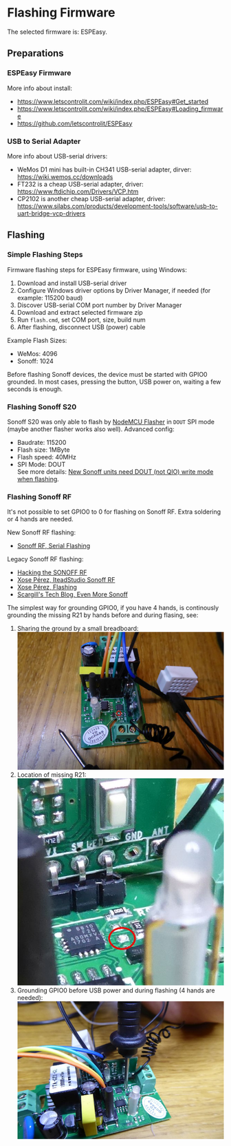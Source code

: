 # Flashing Firmware

The selected firmware is: ESPEasy.

## Preparations

### ESPEasy Firmware

More info about install:
* https://www.letscontrolit.com/wiki/index.php/ESPEasy#Get_started
* https://www.letscontrolit.com/wiki/index.php/ESPEasy#Loading_firmware
* https://github.com/letscontrolit/ESPEasy

### USB to Serial Adapter

More info about USB-serial drivers:
* WeMos D1 mini has built-in CH341 USB-serial adapter, dirver: https://wiki.wemos.cc/downloads
* FT232 is a cheap USB-serial adapter, driver: https://www.ftdichip.com/Drivers/VCP.htm
* CP2102 is another cheap USB-serial adapter, driver: https://www.silabs.com/products/development-tools/software/usb-to-uart-bridge-vcp-drivers

## Flashing

### Simple Flashing Steps

Firmware flashing steps for ESPEasy firmware, using Windows:
1. Download and install USB-serial driver
1. Configure Windows driver options by Driver Manager, if needed (for example: 115200 baud)
1. Discover USB-serial COM port number by Driver Manager
1. Download and extract selected firmware zip
1. Run `flash.cmd`, set COM port, size, build num
1. After flashing, disconnect USB (power) cable

Example Flash Sizes:
* WeMos: 4096
* Sonoff: 1024

Before flashing Sonoff devices, the device must be started with GPIO0 grounded. In most cases, pressing the button, USB power on, waiting a few seconds is enough.

### Flashing Sonoff S20

Sonoff S20 was only able to flash by [NodeMCU Flasher](https://github.com/nodemcu/nodemcu-flasher) in `DOUT` SPI mode (maybe another flasher works also well). Advanced config:
* Baudrate: 115200
* Flash size: 1MByte
* Flash speed: 40MHz
* SPI Mode: DOUT<br>
See more details: [New Sonoff units need DOUT (not QIO) write mode when flashing](https://github.com/letscontrolit/ESPEasy/issues/474).

### Flashing Sonoff RF

It's not possible to set GPIO0 to 0 for flashing on Sonoff RF. Extra soldering or 4 hands are needed.

New Sonoff RF flashing:
* [Sonoff RF, Serial Flashing](https://github.com/arendst/Sonoff-Tasmota/wiki/Sonoff-RF#serial-flashing)

Legacy Sonoff RF flashing:
* [Hacking the SONOFF RF](https://piandmore.wordpress.com/2017/12/16/hacking-the-sonoff-rf/)
* [Xose Pérez, IteadStudio Sonoff RF](https://bitbucket.org/xoseperez/espurna-original/wiki/Hardware#markdown-header-iteadstudio-sonoff-rf)
* [Xose Pérez, Flashing](https://github.com/xoseperez/espurna/wiki/Hardware-Itead-Sonoff-RF#flashing)
* [Scargill's Tech Blog, Even More Sonoff](https://tech.scargill.net/even-more-sonoff/)

The simplest way for grounding GPIO0, if you have 4 hands, is continously grounding the missing R21 by hands before and during flasing, see:
1. Sharing the ground by a small breadboard: ![Wiring](wiring.jpg)
1. Location of missing R21: ![R21](R21.jpg)
1. Grounding GPIO0 before USB power and during flashing (4 hands are needed): ![Flashing](GPIO0.jpg)
